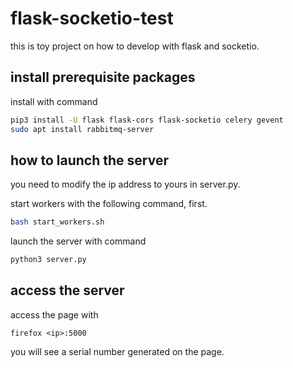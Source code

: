 # flask-socketio-test
this is toy project on how to develop with flask and socketio.

## install prerequisite packages

install with command

```bash
pip3 install -U flask flask-cors flask-socketio celery gevent
sudo apt install rabbitmq-server
```

## how to launch the server

you need to modify the ip address to yours in server.py.

start workers with the following command, first.

```bash
bash start_workers.sh
```

launch the server with command

```bash
python3 server.py
```

## access the server

access the page with

```
firefox <ip>:5000
```

you will see a serial number generated on the page.

